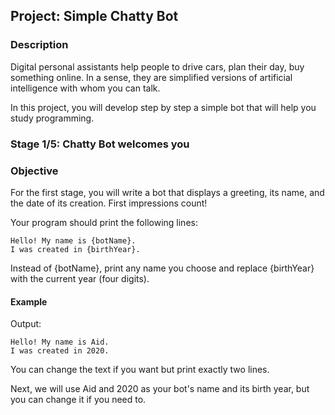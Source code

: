 ## Project: Simple Chatty Bot

### Description
Digital personal assistants help people to drive cars, plan their day, buy something online. 
In a sense, they are simplified versions of artificial intelligence with whom you can talk.

In this project, you will develop step by step a simple bot that will help you study programming.

### Stage 1/5: Chatty Bot welcomes you

### Objective
For the first stage, you will write a bot that displays a greeting, its name, and the date of its creation. 
First impressions count!

Your program should print the following lines:

    Hello! My name is {botName}.
    I was created in {birthYear}.

Instead of {botName}, print any name you choose and replace {birthYear} with the current year (four digits).

#### Example
Output:

    Hello! My name is Aid.
    I was created in 2020.

You can change the text if you want but print exactly two lines.

Next, we will use Aid and 2020 as your bot's name and its birth year, but you can change it if you need to.
